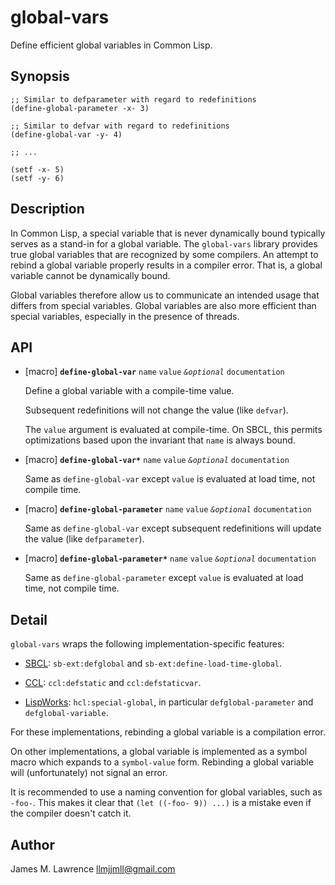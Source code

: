 # global-vars

Define efficient global variables in Common Lisp.

## Synopsis

    ;; Similar to defparameter with regard to redefinitions
    (define-global-parameter -x- 3)

    ;; Similar to defvar with regard to redefinitions
    (define-global-var -y- 4)

    ;; ...

    (setf -x- 5)
    (setf -y- 6)

## Description

In Common Lisp, a special variable that is never dynamically bound
typically serves as a stand-in for a global variable. The
`global-vars` library provides true global variables that are
recognized by some compilers. An attempt to rebind a global variable
properly results in a compiler error. That is, a global variable
cannot be dynamically bound.

Global variables therefore allow us to communicate an intended usage
that differs from special variables. Global variables are also more
efficient than special variables, especially in the presence of
threads.

## API

* [macro] **`define-global-var`** `name` `value` *`&optional`* `documentation`

  Define a global variable with a compile-time value.

  Subsequent redefinitions will not change the value (like `defvar`).

  The `value` argument is evaluated at compile-time. On SBCL, this
  permits optimizations based upon the invariant that `name` is always
  bound.

* [macro] **`define-global-var*`** `name` `value` *`&optional`* `documentation`

  Same as `define-global-var` except `value` is evaluated at load time,
  not compile time.

* [macro] **`define-global-parameter`** `name` `value` *`&optional`* `documentation`

  Same as `define-global-var` except subsequent redefinitions will
  update the value (like `defparameter`).

* [macro] **`define-global-parameter*`** `name` `value` *`&optional`* `documentation`

  Same as `define-global-parameter` except `value` is evaluated at
  load time, not compile time.

## Detail

`global-vars` wraps the following implementation-specific features:

* [SBCL](http://www.sbcl.org/manual/#Global-and-Always_002dBound-variables): `sb-ext:defglobal` and `sb-ext:define-load-time-global`.

* [CCL](http://ccl.clozure.com/manual/chapter4.8.html): `ccl:defstatic` and `ccl:defstaticvar`.

* [LispWorks](http://www.lispworks.com/documentation/lw61/LW/html/lw-122.htm): `hcl:special-global`, in particular `defglobal-parameter` and `defglobal-variable`.

For these implementations, rebinding a global variable is a
compilation error.

On other implementations, a global variable is implemented as a symbol
macro which expands to a `symbol-value` form. Rebinding a global
variable will (unfortunately) not signal an error.

It is recommended to use a naming convention for global variables,
such as `-foo-`. This makes it clear that `(let ((-foo- 9)) ...)` is a
mistake even if the compiler doesn't catch it.

## Author

James M. Lawrence <llmjjmll@gmail.com>
